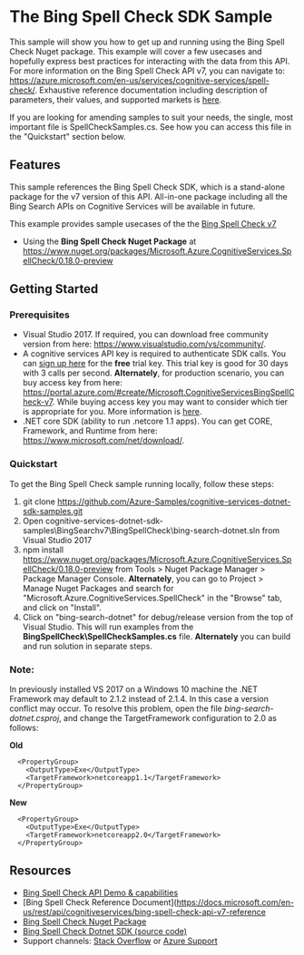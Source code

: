 # The Bing Spell Check SDK Sample

This sample will show you how to get up and running using the Bing Spell Check Nuget package. This example will cover a few usecases and hopefully express best practices for interacting with the data from this API. For more information on the Bing Spell Check API v7, you can navigate to: https://azure.microsoft.com/en-us/services/cognitive-services/spell-check/. Exhaustive reference documentation including description of parameters, their values, and supported markets is [here](https://docs.microsoft.com/en-us/rest/api/cognitiveservices/bing-spell-check-api-v7-reference).

If you are looking for amending samples to suit your needs, the single, most important file is SpellCheckSamples.cs. See how you can access this file in the "Quickstart" section below.

## Features

This sample references the Bing Spell Check SDK, which is a stand-alone package for the v7 version of this API. All-in-one package including all the Bing Search APIs on Cognitive Services will be available in future.

This example provides sample usecases of the the [Bing Spell Check v7](https://azure.microsoft.com/en-us/services/cognitive-services/spell-check/)

* Using the **Bing Spell Check Nuget Package** at https://www.nuget.org/packages/Microsoft.Azure.CognitiveServices.SpellCheck/0.18.0-preview

## Getting Started

### Prerequisites

- Visual Studio 2017. If required, you can download free community version from here: https://www.visualstudio.com/vs/community/.
- A cognitive services API key is required to authenticate SDK calls. You can [sign up here](https://azure.microsoft.com/en-us/try/cognitive-services/?api=spellcheck-api) for the **free** trial key. This trial key is good for 30 days with 3 calls per second. **Alternately**, for production scenario, you can buy access key from here: https://portal.azure.com/#create/Microsoft.CognitiveServicesBingSpellCheck-v7. While buying access key you may want to consider which tier is appropriate for you. More information is [here](https://azure.microsoft.com/en-us/pricing/details/cognitive-services/spellcheck-api/). 
- .NET core SDK (ability to run .netcore 1.1 apps). You can get CORE, Framework, and Runtime from here: https://www.microsoft.com/net/download/. 

### Quickstart

To get the Bing Spell Check sample running locally, follow these steps:

1. git clone https://github.com/Azure-Samples/cognitive-services-dotnet-sdk-samples.git
2. Open cognitive-services-dotnet-sdk-samples\BingSearchv7\BingSpellCheck\bing-search-dotnet.sln from Visual Studio 2017
3. npm install https://www.nuget.org/packages/Microsoft.Azure.CognitiveServices.SpellCheck/0.18.0-preview from Tools > Nuget Package Manager > Package Manager Console. **Alternately**, you can go to Project > Manage Nuget Packages and search for "Microsoft.Azure.CognitiveServices.SpellCheck" in the "Browse" tab, and click on "Install". 
4. Click on "bing-search-dotnet" for debug/release version from the top of Visual Studio. This will run examples from the **BingSpellCheck\SpellCheckSamples.cs** file. **Alternately** you can build and run solution in separate steps.

### Note: 
In previously installed VS 2017 on a Windows 10 machine the .NET Framework may default to 2.1.2 instead of 2.1.4. In this case a version conflict may occur. To resolve this problem, open the file *bing-search-dotnet.csproj*, and change the TargetFramework configuration to 2.0 as follows:

**Old**
````  
  <PropertyGroup>
    <OutputType>Exe</OutputType>
    <TargetFramework>netcoreapp1.1</TargetFramework>
  </PropertyGroup>
````
**New**
````
  <PropertyGroup>
    <OutputType>Exe</OutputType>
    <TargetFramework>netcoreapp2.0</TargetFramework>
  </PropertyGroup>
````
## Resources
- [Bing Spell Check API Demo & capabilities](https://azure.microsoft.com/en-us/services/cognitive-services/spell-check/)
- [Bing Spell Check Reference Document](https://docs.microsoft.com/en-us/rest/api/cognitiveservices/bing-spell-check-api-v7-reference
- [Bing Spell Check Nuget Package](https://www.nuget.org/packages/Microsoft.Azure.CognitiveServices.SpellCheck/0.18.0-preview)
- [Bing Spell Check Dotnet SDK (source code)](https://github.com/Azure/azure-sdk-for-net/tree/psSdkJson6/src/SDKs/CognitiveServices/dataPlane/Language/SpellCheck) 
- Support channels: [Stack Overflow](https://stackoverflow.com/questions/tagged/bing-search) or [Azure Support](https://azure.microsoft.com/en-us/support/options/)
